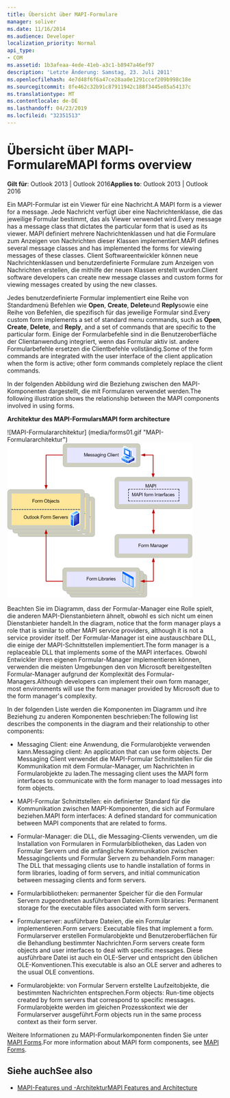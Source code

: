 ```yaml
---
title: Übersicht über MAPI-Formulare
manager: soliver
ms.date: 11/16/2014
ms.audience: Developer
localization_priority: Normal
api_type:
- COM
ms.assetid: 1b3afeaa-4ede-41eb-a3c1-b8947a46ef97
description: 'Letzte Änderung: Samstag, 23. Juli 2011'
ms.openlocfilehash: 4e7d48f6f6a47ce28aa0e1291ccef209b998c18e
ms.sourcegitcommit: 8fe462c32b91c87911942c188f3445e85a54137c
ms.translationtype: MT
ms.contentlocale: de-DE
ms.lasthandoff: 04/23/2019
ms.locfileid: "32351513"
---
```

# <a name="mapi-forms-overview"></a><span data-ttu-id="5dd0c-103">Übersicht über MAPI-Formulare</span><span class="sxs-lookup"><span data-stu-id="5dd0c-103">MAPI forms overview</span></span>
  
<span data-ttu-id="5dd0c-104">**Gilt für**: Outlook 2013 | Outlook 2016</span><span class="sxs-lookup"><span data-stu-id="5dd0c-104">**Applies to**: Outlook 2013 | Outlook 2016</span></span> 
  
<span data-ttu-id="5dd0c-105">Ein MAPI-Formular ist ein Viewer für eine Nachricht.</span><span class="sxs-lookup"><span data-stu-id="5dd0c-105">A MAPI form is a viewer for a message.</span></span> <span data-ttu-id="5dd0c-106">Jede Nachricht verfügt über eine Nachrichtenklasse, die das jeweilige Formular bestimmt, das als Viewer verwendet wird.</span><span class="sxs-lookup"><span data-stu-id="5dd0c-106">Every message has a message class that dictates the particular form that is used as its viewer.</span></span> <span data-ttu-id="5dd0c-107">MAPI definiert mehrere Nachrichtenklassen und hat die Formulare zum Anzeigen von Nachrichten dieser Klassen implementiert.</span><span class="sxs-lookup"><span data-stu-id="5dd0c-107">MAPI defines several message classes and has implemented the forms for viewing messages of these classes.</span></span> <span data-ttu-id="5dd0c-108">Client Softwareentwickler können neue Nachrichtenklassen und benutzerdefinierte Formulare zum Anzeigen von Nachrichten erstellen, die mithilfe der neuen Klassen erstellt wurden.</span><span class="sxs-lookup"><span data-stu-id="5dd0c-108">Client software developers can create new message classes and custom forms for viewing messages created by using the new classes.</span></span>
  
<span data-ttu-id="5dd0c-109">Jedes benutzerdefinierte Formular implementiert eine Reihe von Standardmenü Befehlen wie **Open**, **Create**, **Delete**und **Reply**sowie eine Reihe von Befehlen, die spezifisch für das jeweilige Formular sind.</span><span class="sxs-lookup"><span data-stu-id="5dd0c-109">Every custom form implements a set of standard menu commands, such as **Open**, **Create**, **Delete**, and **Reply**, and a set of commands that are specific to the particular form.</span></span> <span data-ttu-id="5dd0c-110">Einige der Formularbefehle sind in die Benutzeroberfläche der Clientanwendung integriert, wenn das Formular aktiv ist. andere Formularbefehle ersetzen die Clientbefehle vollständig.</span><span class="sxs-lookup"><span data-stu-id="5dd0c-110">Some of the form commands are integrated with the user interface of the client application when the form is active; other form commands completely replace the client commands.</span></span> 
  
<span data-ttu-id="5dd0c-111">In der folgenden Abbildung wird die Beziehung zwischen den MAPI-Komponenten dargestellt, die mit Formularen verwendet werden.</span><span class="sxs-lookup"><span data-stu-id="5dd0c-111">The following illustration shows the relationship between the MAPI components involved in using forms.</span></span> 
  
<span data-ttu-id="5dd0c-112">**Architektur des MAPI-Formulars**</span><span class="sxs-lookup"><span data-stu-id="5dd0c-112">**MAPI form architecture**</span></span>
  
<span data-ttu-id="5dd0c-113">![MAPI-Formulararchitektur] (media/forms01.gif "MAPI-Formulararchitektur")</span><span class="sxs-lookup"><span data-stu-id="5dd0c-113">![MAPI form architecture](media/forms01.gif "MAPI form architecture")</span></span>
  
<span data-ttu-id="5dd0c-114">Beachten Sie im Diagramm, dass der Formular-Manager eine Rolle spielt, die anderen MAPI-Dienstanbietern ähnelt, obwohl es sich nicht um einen Dienstanbieter handelt.</span><span class="sxs-lookup"><span data-stu-id="5dd0c-114">In the diagram, notice that the form manager plays a role that is similar to other MAPI service providers, although it is not a service provider itself.</span></span> <span data-ttu-id="5dd0c-115">Der Formular-Manager ist eine austauschbare DLL, die einige der MAPI-Schnittstellen implementiert.</span><span class="sxs-lookup"><span data-stu-id="5dd0c-115">The form manager is a replaceable DLL that implements some of the MAPI interfaces.</span></span> <span data-ttu-id="5dd0c-116">Obwohl Entwickler ihren eigenen Formular-Manager implementieren können, verwenden die meisten Umgebungen den von Microsoft bereitgestellten Formular-Manager aufgrund der Komplexität des Formular-Managers.</span><span class="sxs-lookup"><span data-stu-id="5dd0c-116">Although developers can implement their own form manager, most environments will use the form manager provided by Microsoft due to the form manager's complexity.</span></span>
  
<span data-ttu-id="5dd0c-117">In der folgenden Liste werden die Komponenten im Diagramm und ihre Beziehung zu anderen Komponenten beschrieben:</span><span class="sxs-lookup"><span data-stu-id="5dd0c-117">The following list describes the components in the diagram and their relationship to other components:</span></span>
  
- <span data-ttu-id="5dd0c-118">Messaging Client: eine Anwendung, die Formularobjekte verwenden kann.</span><span class="sxs-lookup"><span data-stu-id="5dd0c-118">Messaging client: An application that can use form objects.</span></span> <span data-ttu-id="5dd0c-119">Der Messaging Client verwendet die MAPI-Formular Schnittstellen für die Kommunikation mit dem Formular-Manager, um Nachrichten in Formularobjekte zu laden.</span><span class="sxs-lookup"><span data-stu-id="5dd0c-119">The messaging client uses the MAPI form interfaces to communicate with the form manager to load messages into form objects.</span></span>
    
- <span data-ttu-id="5dd0c-120">MAPI-Formular Schnittstellen: ein definierter Standard für die Kommunikation zwischen MAPI-Komponenten, die sich auf Formulare beziehen.</span><span class="sxs-lookup"><span data-stu-id="5dd0c-120">MAPI form interfaces: A defined standard for communication between MAPI components that are related to forms.</span></span>
    
- <span data-ttu-id="5dd0c-121">Formular-Manager: die DLL, die Messaging-Clients verwenden, um die Installation von Formularen in Formularbibliotheken, das Laden von Formular Servern und die anfängliche Kommunikation zwischen Messagingclients und Formular Servern zu behandeln.</span><span class="sxs-lookup"><span data-stu-id="5dd0c-121">Form manager: The DLL that messaging clients use to handle installation of forms in form libraries, loading of form servers, and initial communication between messaging clients and form servers.</span></span>
    
- <span data-ttu-id="5dd0c-122">Formularbibliotheken: permanenter Speicher für die den Formular Servern zugeordneten ausführbaren Dateien.</span><span class="sxs-lookup"><span data-stu-id="5dd0c-122">Form libraries: Permanent storage for the executable files associated with form servers.</span></span>
    
- <span data-ttu-id="5dd0c-123">Formularserver: ausführbare Dateien, die ein Formular implementieren.</span><span class="sxs-lookup"><span data-stu-id="5dd0c-123">Form servers: Executable files that implement a form.</span></span> <span data-ttu-id="5dd0c-124">Formularserver erstellen Formularobjekte und Benutzeroberflächen für die Behandlung bestimmter Nachrichten.</span><span class="sxs-lookup"><span data-stu-id="5dd0c-124">Form servers create form objects and user interfaces to deal with specific messages.</span></span> <span data-ttu-id="5dd0c-125">Diese ausführbare Datei ist auch ein OLE-Server und entspricht den üblichen OLE-Konventionen.</span><span class="sxs-lookup"><span data-stu-id="5dd0c-125">This executable is also an OLE server and adheres to the usual OLE conventions.</span></span>
    
- <span data-ttu-id="5dd0c-126">Formularobjekte: von Formular Servern erstellte Laufzeitobjekte, die bestimmten Nachrichten entsprechen.</span><span class="sxs-lookup"><span data-stu-id="5dd0c-126">Form objects: Run-time objects created by form servers that correspond to specific messages.</span></span> <span data-ttu-id="5dd0c-127">Formularobjekte werden im gleichen Prozesskontext wie der Formularserver ausgeführt.</span><span class="sxs-lookup"><span data-stu-id="5dd0c-127">Form objects run in the same process context as their form server.</span></span>
    
<span data-ttu-id="5dd0c-128">Weitere Informationen zu MAPI-Formularkomponenten finden Sie unter [MAPI Forms](mapi-forms.md).</span><span class="sxs-lookup"><span data-stu-id="5dd0c-128">For more information about MAPI form components, see [MAPI Forms](mapi-forms.md).</span></span>
  
## <a name="see-also"></a><span data-ttu-id="5dd0c-129">Siehe auch</span><span class="sxs-lookup"><span data-stu-id="5dd0c-129">See also</span></span>

- [<span data-ttu-id="5dd0c-130">MAPI-Features und -Architektur</span><span class="sxs-lookup"><span data-stu-id="5dd0c-130">MAPI Features and Architecture</span></span>](mapi-features-and-architecture.md)

